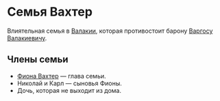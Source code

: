 # Семья Вахтер

Влиятельная семья в [Валакии](../locations/vallaki.md), которая противостоит барону [Варгосу Валакиевичу](../characters/npc/vargas-vallakovich.md).

## Члены семьи

- [Фиона Вахтер](../characters/npc/fiona-wachter.md) — глава семьи.
- Николай и Карл — сыновья Фионы.
- Дочь, которая не выходит из дома.

